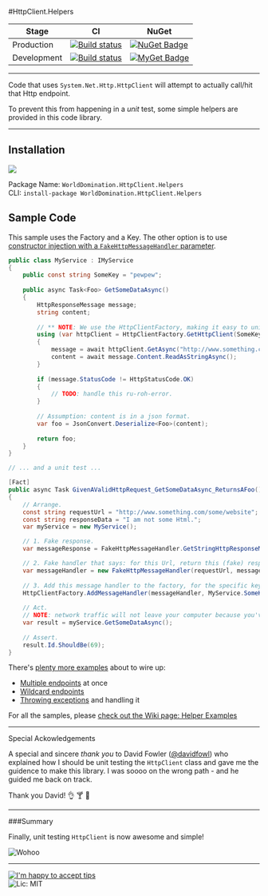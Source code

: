 #HttpClient.Helpers

| Stage       | CI | NuGet |
|-------------|----|-------|
| Production  | [![Build status](https://ci.appveyor.com/api/projects/status/siwilxb8t3enyus2/branch/master?svg=true)](https://ci.appveyor.com/project/PureKrome/httpclient-helpers) |  [![NuGet Badge](https://buildstats.info/nuget/WorldDomination.HttpClient.Helpers)](https://www.nuget.org/packages/WorldDomination.HttpClient.Helpers/) |
| Development | [![Build status](https://ci.appveyor.com/api/projects/status/siwilxb8t3enyus2/branch/dev?svg=true)](https://ci.appveyor.com/project/PureKrome/httpclient-helpers) | [![MyGet Badge](https://buildstats.info/myget/pk-development/WorldDomination.HttpClient.Helpers)](https://www.myget.org/feed/pk-development/package/nuget/WorldDomination.HttpClient.Helpers) |

---

Code that uses `System.Net.Http.HttpClient` will attempt to actually call/hit that Http endpoint.

To prevent this from happening in a *unit* test, some simple helpers are provided in this code library.

-----

## Installation

[![](http://i.imgur.com/oLtAwq9.png)](https://www.nuget.org/packages/WorldDomination.HttpClient.Helpers/)

Package Name: `WorldDomination.HttpClient.Helpers`  
CLI: `install-package WorldDomination.HttpClient.Helpers`  


## Sample Code
This sample uses the Factory and a Key. The other option is to use [constructor injection with a `FakeHttpMessageHandler` parameter](https://github.com/PureKrome/HttpClient.Helpers/wiki/Constructor-Injection).

```C#
public class MyService : IMyService
{
    public const string SomeKey = "pewpew";
    
    public async Task<Foo> GetSomeDataAsync()
    {
        HttpResponseMessage message;
        string content;
        
        // ** NOTE: We use the HttpClientFactory, making it easy to unit test this code.
        using (var httpClient = HttpClientFactory.GetHttpClient(SomeKey))
        {
            message = await httpClient.GetAsync("http://www.something.com/some/website");
            content = await message.Content.ReadAsStringAsync();
        }
        
        if (message.StatusCode != HttpStatusCode.OK)
        { 
            // TODO: handle this ru-roh-error.
        }
        
        // Assumption: content is in a json format.
        var foo = JsonConvert.Deserialize<Foo>(content);
        
        return foo;
    }
}

// ... and a unit test ...

[Fact]
public async Task GivenAValidHttpRequest_GetSomeDataAsync_ReturnsAFoo()
{
    // Arrange.
    const string requestUrl = "http://www.something.com/some/website";  
    const string responseData = "I am not some Html.";
    var myService = new MyService();

    // 1. Fake response.  
    var messageResponse = FakeHttpMessageHandler.GetStringHttpResponseMessage(responseData);  

    // 2. Fake handler that says: for this Url, return this (fake) response.  
    var messageHandler = new FakeHttpMessageHandler(requestUrl, messageResponse);
    
    // 3. Add this message handler to the factory, for the specific key.
    HttpClientFactory.AddMessageHandler(messageHandler, MyService.SomeKey);
    
    // Act.
    // NOTE: network traffic will not leave your computer because you've faked the response, above.
    var result = myService.GetSomeDataAsync();
    
    // Assert.
    result.Id.ShouldBe(69);
}
```

There's [plenty more examples](https://github.com/PureKrome/HttpClient.Helpers/wiki) about to wire up:

 - [Multiple endpoints](https://github.com/PureKrome/HttpClient.Helpers/wiki/Multiple-endpoints) at once
 - [Wildcard endpoints](https://github.com/PureKrome/HttpClient.Helpers/wiki/Wildcard-endpoints)
 - [Throwing exceptions](https://github.com/PureKrome/HttpClient.Helpers/wiki/Faking-an-Exception) and handling it

For all the samples, please [check out the Wiki page: Helper Examples](https://github.com/PureKrome/HttpClient.Helpers/wiki)

-----

Special Ackowledgements

A special and sincere *thank you* to David Fowler ([@davidfowl](http://www.twitter.com/davidfowl)) who explained how I should be unit testing the `HttpClient` class and gave me the guidence to make this library. I was soooo on the wrong path - and he guided me back on track.

Thank you David! :ok_hand: :cocktail: :space_invader:

-----

###Summary

Finally, unit testing `HttpClient` is now awesome and simple!

![Wohoo](https://31.media.tumblr.com/43e63461d1e3f22a49b18dbf15227a1d/tumblr_inline_n3t10oQfIh1solpjm.gif)

---
[![I'm happy to accept tips](http://img.shields.io/gittip/purekrome.svg?style=flat-square)](https://gratipay.com/PureKrome/)  
![Lic: MIT](http://img.shields.io/badge/License-MIT-blue.svg?style=flat-square)
